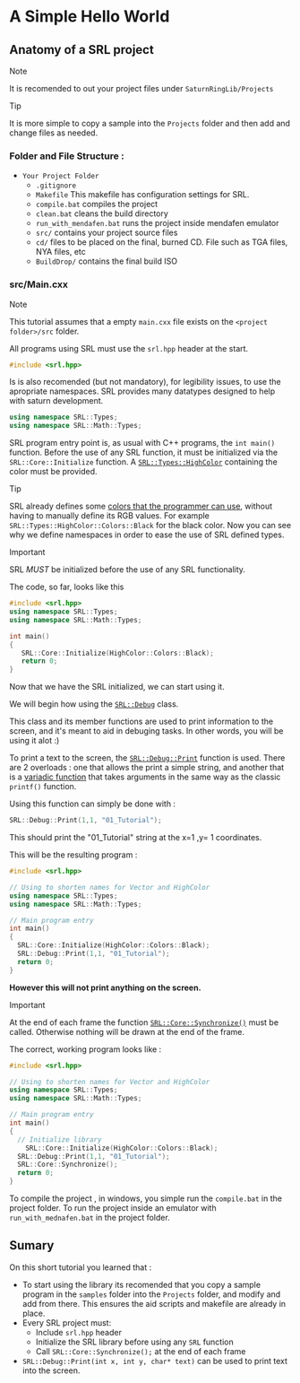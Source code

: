 # A Simple Hello World

## Anatomy of a SRL project

> [!NOTE]
> It is recomended to out your project files under `SaturnRingLib/Projects`

> [!TIP]
> It is more simple to copy a sample into the `Projects` folder and then add and change files as needed.

### Folder and File Structure :

+ `Your Project Folder`
  - `.gitignore`
  - `Makefile` This makefile has configuration settings for SRL.
  - `compile.bat` compiles the project
  - `clean.bat` cleans the build directory
  - `run_with_mendafen.bat` runs the project inside mendafen emulator
  - `src/` contains your project source files
  - `cd/` files to be placed on the final, burned CD. File such as TGA files, NYA files, etc
  - `BuildDrop/` contains the final build ISO

### src/Main.cxx

> [!NOTE]
> This tutorial assumes that a empty `main.cxx` file exists on the `<project folder>/src` folder.

All programs using SRL must use the `srl.hpp` header at the start.

```cpp 
#include <srl.hpp>
```

Is is also recomended (but not mandatory), for legibility issues, to use the apropriate namespaces.
SRL provides many datatypes designed to help with saturn development.

```cpp
using namespace SRL::Types;
using namespace SRL::Math::Types;
```

SRL program entry point is, as usual with C++ programs, the `int main()` function.
Before the use of any SRL function, it must be initialized via the `SRL::Core::Initialize` function. A [`SRL::Types::HighColor`](https://srl.reye.me/structSRL_1_1Types_1_1HighColor.html) containing the color must be provided.

> [!TIP]
> SRL already defines some [colors that the programmer can use](https://srl.reye.me/classSRL_1_1Types_1_1HighColor_1_1Colors.html), without having to manually define its RGB values. For example `SRL::Types::HighColor::Colors::Black` for the black color. Now you can see why we define namespaces in order to ease the use of SRL defined types.

> [!IMPORTANT]
> SRL *MUST* be initialized before the use of any SRL functionality.

The code, so far, looks like this

```cpp
#include <srl.hpp>
using namespace SRL::Types;
using namespace SRL::Math::Types;

int main()
{
   SRL::Core::Initialize(HighColor::Colors::Black); 
   return 0;
}

```

Now that we have the SRL initialized, we can start using it.

We will begin how using the [`SRL::Debug`](https://srl.reye.me/classSRL_1_1Debug.html) class.

This class and its member functions are used to print information to the screen, and it's meant to aid in debuging tasks. In other words, you will be using it alot :) 

To print a text to the screen, the [`SRL::Debug::Print`](https://srl.reye.me/classSRL_1_1Debug_afa892baf3e31d364ffe07350c916696f.html#afa892baf3e31d364ffe07350c916696f) function is used. There are 2 overloads : one that allows the print a simple string, and another that is a [variadic function](https://srl.reye.me/classSRL_1_1Debug_a4ab210527af751fedbbc8877a019252f.html#a4ab210527af751fedbbc8877a019252f) that takes arguments in the same way as the classic `printf()` function.

Using this function can simply be done with :

```cpp
SRL::Debug::Print(1,1, "01_Tutorial");
```

This should print the "01_Tutorial" string at the x=1 ,y= 1 coordinates.

This will be the resulting program :

```cpp
#include <srl.hpp>

// Using to shorten names for Vector and HighColor
using namespace SRL::Types;
using namespace SRL::Math::Types;

// Main program entry
int main()
{
  SRL::Core::Initialize(HighColor::Colors::Black);
  SRL::Debug::Print(1,1, "01_Tutorial");
  return 0;
}
```

**However this will not print anything on the screen.**

> [!IMPORTANT]
> At the end of each frame the function [`SRL::Core::Synchronize()`](https://srl.reye.me/classSRL_1_1Core_a06c60715afe1f84b01286b5d7bc269e7.html#a06c60715afe1f84b01286b5d7bc269e7) must be called. Otherwise nothing will be drawn at the end of the frame.
>

The correct, working program looks like :

```cpp
#include <srl.hpp>

// Using to shorten names for Vector and HighColor
using namespace SRL::Types;
using namespace SRL::Math::Types;

// Main program entry
int main()
{
  // Initialize library
	SRL::Core::Initialize(HighColor::Colors::Black);
  SRL::Debug::Print(1,1, "01_Tutorial");
  SRL::Core::Synchronize(); 
  return 0;
}
```

To compile the project , in windows, you simple run the `compile.bat` in the project folder.
To run the project inside an emulator with `run_with_mednafen.bat` in the project folder.

## Sumary

On this short tutorial you learned that :
- To start using the library its recomended that you copy a sample program in the `samples` folder into the `Projects` folder, and modify and add from there. This ensures the aid scripts and makefile are already in place.
- Every SRL project must:
  - Include `srl.hpp` header
  - Initialize the SRL library before using any `SRL` function
  - Call `SRL::Core::Synchronize();` at the end of each frame
-  `SRL::Debug::Print(int x, int y, char* text)` can be used to print text into the screen.




